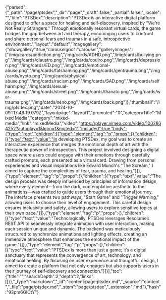 {"parsed":{"_path":"/page/ptsdex","_dir":"page","_draft":false,"_partial":false,"_locale":"","title":"PTSDex","description":"PTSDex is an interactive digital platform designed to offer a space for healing and self-discovery, inspired by \"We're Not Really Strangers.\" Through emotionally resonant virtual cards, the game bridges the gap between art and therapy, encouraging users to confront and share personal fears and traumas in a safe, introspective environment.","layout":"default","imagegallery":{"showgallery":true,"carouselgrid":"carousel","galleryImages":["/img/cards/addiction.png","/img/cards/ADHD.png","/img/cards/bullying.png","/img/cards/claustro.png","/img/cards/coulro.png","/img/cards/depression.png","/img/cards/ED.png","/img/cards/emotional-abuse.png","/img/cards/fatshaming.png","/img/cards/gentrauma.png","/img/cards/nycto.png","/img/cards/physical-abuse.png","/img/cards/racism.png","/img/cards/SAD.png","/img/cards/selfharm.png","/img/cards/sexual-abuse.png","/img/cards/street.png","/img/cards/thanato.png","/img/cards/war-trauma.png","/img/cards/xeno.png","/img/cards/back.png"]},"thumbnail":"/img/ptsdex.png","date":"2024-10-09T17:46:19.079Z","layoutpage":"layout1","promoted":"0","categoryTitle":"Mixed Media","category":"mixed-media","link":"mixedMedia","video":"https://player.vimeo.com/video/1002864252?autoplay=1&loop=1&muted=1","included":true,"body":{"type":"root","children":[{"type":"element","tag":"p","props":{},"children":[{"type":"text","value":"In developing PTSDex, my goal was to create an interactive experience that merges the emotional depth of art with the therapeutic power of introspection. This project involved designing a digital space where users could engage with their emotions through carefully crafted prompts, each presented as a virtual card. Drawing from personal experiences and visual inspirations like Edvard Munch's \"The Scream,\" I aimed to capture the complexities of fear, trauma, and healing."}]},{"type":"element","tag":"p","props":{},"children":[{"type":"text","value":"The design process was deeply influenced by principles of information design, where every element—from the dark, contemplative aesthetic to the animations—was crafted to guide users through their emotional journey. The interface presents two pathways, \"Start Game\" and \"Trigger Warning,\" allowing users to choose their level of engagement. This careful design ensures inclusivity and safety, allowing users to explore sensitive topics at their own pace."}]},{"type":"element","tag":"p","props":{},"children":[{"type":"text","value":"Technologically, PTSDex leverages Resolume’s REST API to seamlessly integrate animation with user interaction, making each session unique and dynamic. The backend was meticulously structured to synchronize animations and lighting effects, creating an immersive atmosphere that enhances the emotional impact of the game."}]},{"type":"element","tag":"p","props":{},"children":[{"type":"text","value":"PTSDex is more than just a game; it’s a digital sanctuary that represents the convergence of art, technology, and emotional healing. By focusing on user experience and thoughtful design, I aimed to create a platform that not only engages but also supports users in their journey of self-discovery and connection."}]}],"toc":{"title":"","searchDepth":2,"depth":2,"links":[]}},"_type":"markdown","_id":"content:page:ptsdex.md","_source":"content","_file":"page/ptsdex.md","_stem":"page/ptsdex","_extension":"md"},"hash":"93pm6GlOtY"}